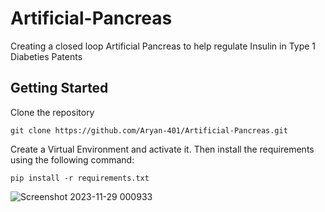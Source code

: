 # Artificial-Pancreas
Creating a  closed loop Artificial Pancreas to help regulate Insulin in Type 1 Diabeties Patents

## Getting Started

Clone the repository
```
git clone https://github.com/Aryan-401/Artificial-Pancreas.git
```
Create a Virtual Environment and activate it.
Then install the requirements using the following command:
```
pip install -r requirements.txt
```

![Screenshot 2023-11-29 000933](https://github.com/Aryan-401/Artificial-Pancreas/assets/132493320/bd2f9b88-447b-4150-9e96-d08ce754166a)
